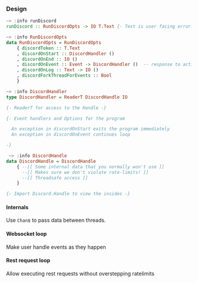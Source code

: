 ### Design

```haskell
~> :info runDiscord
runDiscord :: RunDiscordOpts -> IO T.Text {- Text is user facing error. Print it -}

~> :info RunDiscordOpts
data RunDiscordOpts = RunDiscordOpts
    { discordToken :: T.Text
    , discordOnStart :: DiscordHandler ()
    , discordOnEnd :: IO ()
    , discordOnEvent :: Event -> DiscordHandler ()  -- response to action
    , discordOnLog :: Text -> IO ()
    , discordForkThreadForEvents :: Bool
    }

~> :info DiscordHandler
type DiscordHandler = ReaderT DiscordHandle IO

{- ReaderT for access to the Handle -}

{- Event handlers and Options for the program

  An exception in discordOnStart exits the program immediately
  An exception in discordOnEvent continues loop

-}

 ~> :info DiscordHandle
data DiscordHandle = DiscordHandle
    { --[[ Some internal data that you normally won't use ]]
      --[[ Makes sure we don't violate rate-limits! ]]
      --[[ Threadsafe access ]]
    }

{- Import Discord.Handle to view the insides -}

```


#### Internals

Use `Chan`s to pass data between threads.

#### Websocket loop

Make user handle events as they happen

#### Rest request loop

Allow executing rest requests without overstepping ratelimits
